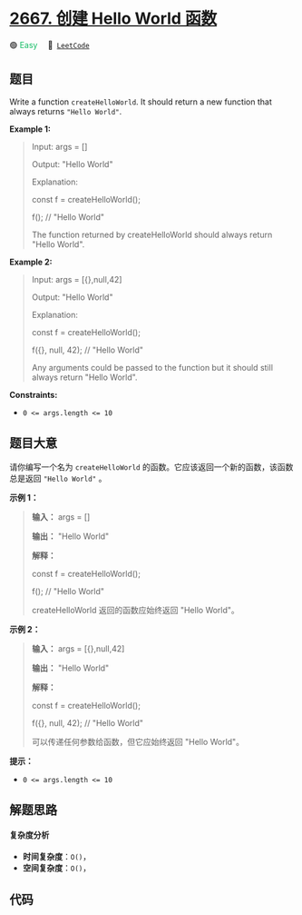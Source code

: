 # [2667. 创建 Hello World 函数](https://leetcode.com/problems/create-hello-world-function)

🟢 <font color=#15bd66>Easy</font>&emsp; 🔗&ensp;[`LeetCode`](https://leetcode.com/problems/create-hello-world-function)


## 题目

Write a function `createHelloWorld`. It should return a new function that
always returns `"Hello World"`.



**Example 1:**

> Input: args = []
> 
> Output: "Hello World"
> 
> Explanation:
> 
> const f = createHelloWorld();
> 
> f(); // "Hello World"
> 
> 
> 
> The function returned by createHelloWorld should always return "Hello World".

**Example 2:**

> Input: args = [{},null,42]
> 
> Output: "Hello World"
> 
> Explanation:
> 
> const f = createHelloWorld();
> 
> f({}, null, 42); // "Hello World"
> 
> 
> 
> Any arguments could be passed to the function but it should still always return "Hello World".

**Constraints:**

  * `0 <= args.length <= 10`


## 题目大意

请你编写一个名为 `createHelloWorld` 的函数。它应该返回一个新的函数，该函数总是返回 `"Hello World"` 。



**示例 1：**

> 
> 
> 
> 
> 
> **输入：** args = []
> 
> **输出：** "Hello World"
> 
> **解释：**
> 
> const f = createHelloWorld();
> 
> f(); // "Hello World"
> 
> 
> 
> createHelloWorld 返回的函数应始终返回 "Hello World"。
> 
> 

**示例 2：**

> 
> 
> 
> 
> 
> **输入：** args = [{},null,42]
> 
> **输出：** "Hello World"
> 
> **解释：**
> 
> const f = createHelloWorld();
> 
> f({}, null, 42); // "Hello World"
> 
> 
> 
> 可以传递任何参数给函数，但它应始终返回 "Hello World"。
> 
> 



**提示：**

  * `0 <= args.length <= 10`


## 解题思路

#### 复杂度分析

- **时间复杂度**：`O()`，
- **空间复杂度**：`O()`，

## 代码

```javascript

```